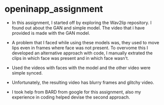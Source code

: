 # openinapp_assignment
* In this assignment, I started off by exploring the Wav2lip repository. I found out about the GAN and simple model. The video that i have provided is made with the GAN model.  

* A problem that I faced while using these models was, they used to move lips even in frames where face was not present. To overvome this I developed an alternative approach with code, I manually extrated the clips in which face was present and in which face wasn't.
* Used the videos with faces with the model and the other video were simple synced.
* Unfortunately, the resulting video has blurry frames and glitchy video.
* I took help from BARD from google for this assignment, also my experience in coding helped devise the second approach.
